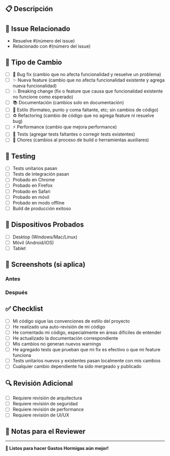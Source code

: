 ## 📋 **Descripción**
<!-- Describe los cambios realizados de forma clara y concisa -->

## 🔗 **Issue Relacionado**
<!-- Si este PR resuelve un issue, enlázalo aquí -->
- Resuelve #(número del issue)
- Relacionado con #(número del issue)

## 🎯 **Tipo de Cambio**
<!-- Marca con 'x' el tipo de cambio que aplica -->
- [ ] 🐛 Bug fix (cambio que no afecta funcionalidad y resuelve un problema)
- [ ] ✨ Nueva feature (cambio que no afecta funcionalidad existente y agrega nueva funcionalidad)
- [ ] 💥 Breaking change (fix o feature que causa que funcionalidad existente no funcione como esperado)
- [ ] 📚 Documentación (cambios solo en documentación)
- [ ] 🎨 Estilo (formateo, punto y coma faltante, etc; sin cambios de código)
- [ ] ♻️ Refactoring (cambio de código que no agrega feature ni resuelve bug)
- [ ] ⚡ Performance (cambio que mejora performance)
- [ ] 🧪 Tests (agregar tests faltantes o corregir tests existentes)
- [ ] 🔧 Chores (cambios al proceso de build o herramientas auxiliares)

## 🧪 **Testing**
<!-- Describe las pruebas que ejecutaste para verificar tus cambios -->
- [ ] Tests unitarios pasan
- [ ] Tests de integración pasan
- [ ] Probado en Chrome
- [ ] Probado en Firefox  
- [ ] Probado en Safari
- [ ] Probado en móvil
- [ ] Probado en modo offline
- [ ] Build de producción exitoso

## 📱 **Dispositivos Probados**
- [ ] Desktop (Windows/Mac/Linux)
- [ ] Móvil (Android/iOS)
- [ ] Tablet

## 📸 **Screenshots** (si aplica)
<!-- Agrega screenshots para cambios de UI -->

### Antes
<!-- Screenshot del estado anterior -->

### Después  
<!-- Screenshot del nuevo estado -->

## ✅ **Checklist**
- [ ] Mi código sigue las convenciones de estilo del proyecto
- [ ] He realizado una auto-revisión de mi código
- [ ] He comentado mi código, especialmente en áreas difíciles de entender
- [ ] He actualizado la documentación correspondiente
- [ ] Mis cambios no generan nuevos warnings
- [ ] He agregado tests que prueban que mi fix es efectivo o que mi feature funciona
- [ ] Tests unitarios nuevos y existentes pasan localmente con mis cambios
- [ ] Cualquier cambio dependiente ha sido mergeado y publicado

## 🔍 **Revisión Adicional**
<!-- Información adicional para los revisores -->
- [ ] Requiere revisión de arquitectura
- [ ] Requiere revisión de seguridad  
- [ ] Requiere revisión de performance
- [ ] Requiere revisión de UI/UX

## 📝 **Notas para el Reviewer**
<!-- Cualquier información adicional que sea útil para el reviewer -->

---
**🚀 Listos para hacer Gastos Hormigas aún mejor!**
